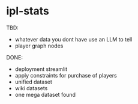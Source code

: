 # ipl-stats

TBD:

- whatever data you dont have use an LLM to tell
- player graph nodes

DONE:

- deployment streamlit
- apply constraints for purchase of players
- unified dataset
- wiki datasets
- one mega dataset found
